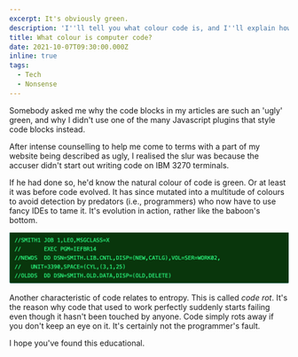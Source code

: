 ```yaml
---
excerpt: It's obviously green.
description: 'I''ll tell you what colour code is, and I''ll explain how ''code rot'' works.'
title: What colour is computer code?
date: 2021-10-07T09:30:00.000Z
inline: true
tags:
  - Tech
  - Nonsense
---
```

Somebody asked me why the code blocks in my articles are such an 'ugly' green, and why I didn't use one of the many Javascript plugins that style code blocks instead.

After intense counselling to help me come to terms with a part of my website being described as ugly, I realised the slur was because the accuser didn't start out writing code on IBM 3270 terminals.

If he had done so, he'd know the natural colour of code is green. Or at least it was before code evolved. It has since mutated into a multitude of colours to avoid detection by predators (i.e., programmers) who now have to use fancy IDEs to tame it. It's evolution in action, rather like the baboon's bottom.

![The natural colour of code.](/assets/images/posts/2021/10/2021-10-07-code-color.png "@itemprop=image")

Another characteristic of code relates to entropy. This is called *code rot*. It's the reason why code that used to work perfectly suddenly starts failing even though it hasn't been touched by anyone. Code simply rots away if you don't keep an eye on it. It's certainly not the programmer's fault.

I hope you've found this educational.
